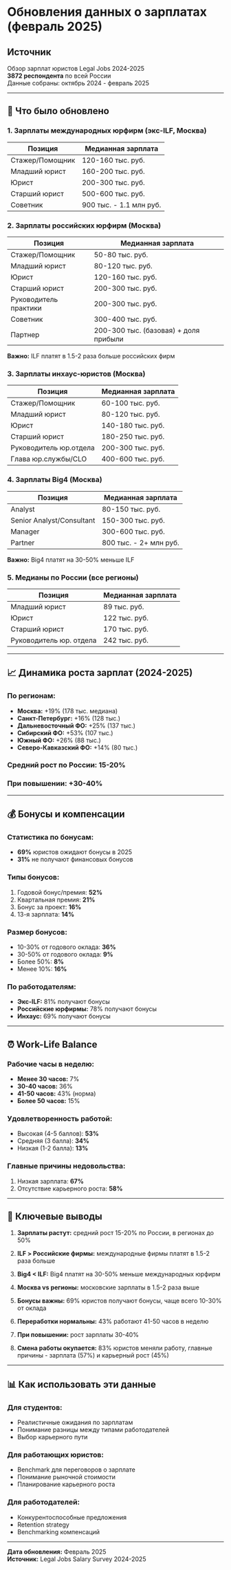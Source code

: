 # Обновления данных о зарплатах (февраль 2025)

## Источник
Обзор зарплат юристов Legal Jobs 2024-2025  
**3872 респондента** по всей России  
Данные собраны: октябрь 2024 - февраль 2025

---

## 🔄 Что было обновлено

### 1. Зарплаты международных юрфирм (экс-ILF, Москва)

| Позиция | Медианная зарплата |
|---------|-------------------|
| Стажер/Помощник | 120-160 тыс. руб. |
| Младший юрист | 160-200 тыс. руб. |
| Юрист | 200-300 тыс. руб. |
| Старший юрист | 500-600 тыс. руб. |
| Советник | 900 тыс. - 1.1 млн руб. |

### 2. Зарплаты российских юрфирм (Москва)

| Позиция | Медианная зарплата |
|---------|-------------------|
| Стажер/Помощник | 50-80 тыс. руб. |
| Младший юрист | 80-120 тыс. руб. |
| Юрист | 120-160 тыс. руб. |
| Старший юрист | 200-300 тыс. руб. |
| Руководитель практики | 200-300 тыс. руб. |
| Советник | 300-400 тыс. руб. |
| Партнер | 200-300 тыс. (базовая) + доля прибыли |

**Важно:** ILF платят в 1.5-2 раза больше российских фирм

### 3. Зарплаты инхаус-юристов (Москва)

| Позиция | Медианная зарплата |
|---------|-------------------|
| Стажер/Помощник | 60-100 тыс. руб. |
| Младший юрист | 80-120 тыс. руб. |
| Юрист | 140-180 тыс. руб. |
| Старший юрист | 180-250 тыс. руб. |
| Руководитель юр.отдела | 200-300 тыс. руб. |
| Глава юр.службы/CLO | 400-600 тыс. руб. |

### 4. Зарплаты Big4 (Москва)

| Позиция | Медианная зарплата |
|---------|-------------------|
| Analyst | 80-150 тыс. руб. |
| Senior Analyst/Consultant | 150-300 тыс. руб. |
| Manager | 300-600 тыс. руб. |
| Partner | 800 тыс. - 2+ млн руб. |

**Важно:** Big4 платят на 30-50% меньше ILF

### 5. Медианы по России (все регионы)

| Позиция | Медианная зарплата |
|---------|-------------------|
| Младший юрист | 89 тыс. руб. |
| Юрист | 122 тыс. руб. |
| Старший юрист | 170 тыс. руб. |
| Руководитель юр. отдела | 242 тыс. руб. |

---

## 📈 Динамика роста зарплат (2024-2025)

### По регионам:
- **Москва:** +19% (178 тыс. медиана)
- **Санкт-Петербург:** +16% (128 тыс.)
- **Дальневосточный ФО:** +25% (137 тыс.)
- **Сибирский ФО:** +53% (107 тыс.)
- **Южный ФО:** +26% (88 тыс.)
- **Северо-Кавказский ФО:** +14% (80 тыс.)

### Средний рост по России: **15-20%**

### При повышении: **+30-40%**

---

## 💰 Бонусы и компенсации

### Статистика по бонусам:
- **69%** юристов ожидают бонусы в 2025
- **31%** не получают финансовых бонусов

### Типы бонусов:
1. Годовой бонус/премия: **52%**
2. Квартальная премия: **21%**
3. Бонус за проект: **16%**
4. 13-я зарплата: **14%**

### Размер бонусов:
- 10-30% от годового оклада: **36%**
- 30-50% от годового оклада: **9%**
- Более 50%: **8%**
- Менее 10%: **16%**

### По работодателям:
- **Экс-ILF:** 81% получают бонусы
- **Российские юрфирмы:** 78% получают бонусы
- **Инхаус:** 69% получают бонусы

---

## ⏰ Work-Life Balance

### Рабочие часы в неделю:
- **Менее 30 часов:** 7%
- **30-40 часов:** 36%
- **41-50 часов:** 43% (норма)
- **Более 50 часов:** 15%

### Удовлетворенность работой:
- Высокая (4-5 баллов): **53%**
- Средняя (3 балла): **34%**
- Низкая (1-2 балла): **13%**

### Главные причины недовольства:
1. Низкая зарплата: **67%**
2. Отсутствие карьерного роста: **58%**

---

## 🔑 Ключевые выводы

1. **Зарплаты растут:** средний рост 15-20% по России, в регионах до 50%

2. **ILF > Российские фирмы:** международные фирмы платят в 1.5-2 раза больше

3. **Big4 < ILF:** Big4 платят на 30-50% меньше международных юрфирм

4. **Москва vs регионы:** московские зарплаты в 1.5-2 раза выше

5. **Бонусы важны:** 69% юристов получают бонусы, чаще всего 10-30% от оклада

6. **Переработки нормальны:** 43% работают 41-50 часов в неделю

7. **При повышении:** рост зарплаты 30-40%

8. **Смена работы окупается:** 83% юристов меняли работу, главные причины - зарплата (57%) и карьерный рост (45%)

---

## 📊 Как использовать эти данные

### Для студентов:
- Реалистичные ожидания по зарплатам
- Понимание разницы между типами работодателей
- Выбор карьерного пути

### Для работающих юристов:
- Benchmark для переговоров о зарплате
- Понимание рыночной стоимости
- Планирование карьерного роста

### Для работодателей:
- Конкурентоспособные предложения
- Retention strategy
- Benchmarking компенсаций

---

**Дата обновления:** Февраль 2025  
**Источник:** Legal Jobs Salary Survey 2024-2025
